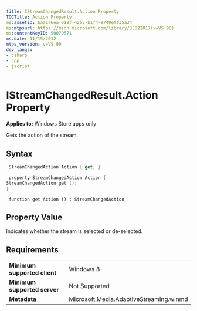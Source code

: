 ```yaml
---
title: IStreamChangedResult.Action Property
TOCTitle: Action Property
ms:assetid: baa176ea-018f-42b5-b1f4-9749eff35a34
ms:mtpsurl: https://msdn.microsoft.com/library/JJ822817(v=VS.90)
ms:contentKeyID: 50079571
ms.date: 11/19/2012
mtps_version: v=VS.90
dev_langs:
- csharp
- cpp
- jscript
---
```


# IStreamChangedResult.Action Property

**Applies to:** Windows Store apps only

Gets the action of the stream.

## Syntax

```csharp
 StreamChangedAction Action { get; }
```

```cpp
 property StreamChangedAction Action {
StreamChangedAction get ();
}
```

```jscript
 function get Action () : StreamChangedAction
```

## Property Value

Indicates whether the stream is selected or de-selected.

## Requirements

|||
|--- |--- |
|**Minimum supported client**|Windows 8|
|**Minimum supported server**|Not Supported|
|**Metadata**|Microsoft.Media.AdaptiveStreaming.winmd|

